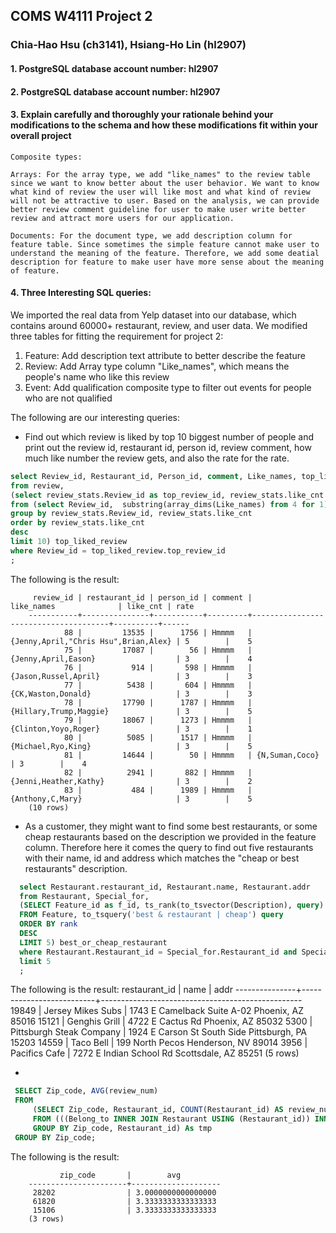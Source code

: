 ## COMS W4111 Project 2

### Chia-Hao Hsu (ch3141), Hsiang-Ho Lin (hl2907)

#### 1. PostgreSQL database account number: hl2907

#### 2. PostgreSQL database account number: hl2907

#### 3. Explain carefully and thoroughly your rationale behind your modifications to the schema and how these modifications fit within your overall project 
    Composite types:

    Arrays: For the array type, we add "like_names" to the review table since we want to know better about the user behavior. We want to know what kind of review the user will like most and what kind of review will not be attractive to user. Based on the analysis, we can provide better review comment guideline for user to make user write better review and attract more users for our application.

    Documents: For the document type, we add description column for feature table. Since sometimes the simple feature cannot make user to understand the meaning of the feature. Therefore, we add some deatial description for feature to make user have more sense about the meaning of feature.


#### 4. Three Interesting SQL queries:
   We imported the real data from Yelp dataset into our database, which contains around 60000+ restaurant, review, and user data. 
   We modified three tables for fitting the requirement for project 2:

   1. Feature: Add description text attribute to better describe the feature
   2. Review: Add Array type column "Like_names", which means the people's name who like this review
   3. Event: Add qualification composite type to filter out events for people who are not qualified 

   The following are our interesting queries:
  
  - Find out which review is liked by top 10 biggest number of people and print out the review id, restaurant id, person id, review comment, how much like number the review gets, and also the rate for the rate.
   
  ```sql
  select Review_id, Restaurant_id, Person_id, comment, Like_names, top_liked_review.like_cnt, Rate
  from review, 
  (select review_stats.Review_id as top_review_id, review_stats.like_cnt
  from (select Review_id,  substring(array_dims(Like_names) from 4 for 1) as like_cnt from review) review_stats
  group by review_stats.Review_id, review_stats.like_cnt
  order by review_stats.like_cnt
  desc
  limit 10) top_liked_review
  where Review_id = top_liked_review.top_review_id
  ;  
  ```
  
  The following is the result:

         review_id | restaurant_id | person_id | comment |              like_names              | like_cnt | rate
        -----------+---------------+-----------+---------+--------------------------------------+----------+------
                88 |         13535 |      1756 | Hmmmm   | {Jenny,April,"Chris Hsu",Brian,Alex} | 5        |    5
                75 |         17087 |        56 | Hmmmm   | {Jenny,April,Eason}                  | 3        |    4
                76 |           914 |       598 | Hmmmm   | {Jason,Russel,April}                 | 3        |    3
                77 |          5438 |       604 | Hmmmm   | {CK,Waston,Donald}                   | 3        |    3
                78 |         17790 |      1787 | Hmmmm   | {Hillary,Trump,Maggie}               | 3        |    5
                79 |         18067 |      1273 | Hmmmm   | {Clinton,Yoyo,Roger}                 | 3        |    1
                80 |          5085 |      1517 | Hmmmm   | {Michael,Ryo,King}                   | 3        |    5
                81 |         14644 |        50 | Hmmmm   | {N,Suman,Coco}                       | 3        |    4
                82 |          2941 |       882 | Hmmmm   | {Jenni,Heather,Kathy}                | 3        |    2
                83 |           484 |      1989 | Hmmmm   | {Anthony,C,Mary}                     | 3        |    5
        (10 rows)

  - As a customer, they might want to find some best restaurants, or some cheap restaurants based on the description we provided in the feature column. Therefore here it comes the query to find out five restaurants with their name, id and address which matches the "cheap or best restaurants" description.

  ```sql
    select Restaurant.restaurant_id, Restaurant.name, Restaurant.addr
    from Restaurant, Special_for, 
    (SELECT Feature_id as f_id, ts_rank(to_tsvector(Description), query) AS rank
    FROM Feature, to_tsquery('best & restaurant | cheap') query
    ORDER BY rank 
    DESC
    LIMIT 5) best_or_cheap_restaurant
    where Restaurant.Restaurant_id = Special_for.Restaurant_id and Special_for.Feature_id = best_or_cheap_restaurant.f_id
    limit 5
    ;
  ```


  The following is the result:
       restaurant_id |           name           |                       addr
      ---------------+--------------------------+--------------------------------------------------
               19849 | Jersey Mikes Subs        | 1743 E Camelback Suite A-02 Phoenix, AZ 85016
               15121 | Genghis Grill            | 4722 E Cactus Rd Phoenix, AZ 85032
                5300 | Pittsburgh Steak Company | 1924 E Carson St South Side Pittsburgh, PA 15203
               14559 | Taco Bell                | 199 North Pecos Henderson, NV 89014
                3956 | Pacifics Cafe            | 7272 E Indian School Rd Scottsdale, AZ 85251
      (5 rows)



   - 
   ```sql
    SELECT Zip_code, AVG(review_num)
    FROM
        (SELECT Zip_code, Restaurant_id, COUNT(Restaurant_id) AS review_num
        FROM (((Belong_to INNER JOIN Restaurant USING (Restaurant_id)) INNER JOIN Region Using (Region_id)) INNER JOIN Review USING (Restaurant_id))
        GROUP BY Zip_code, Restaurant_id) As tmp
    GROUP BY Zip_code;
   ```
  The following is the result:

               zip_code       |        avg         
        ----------------------+--------------------
         28202                | 3.0000000000000000
         61820                | 3.3333333333333333
         15106                | 3.3333333333333333
        (3 rows)




